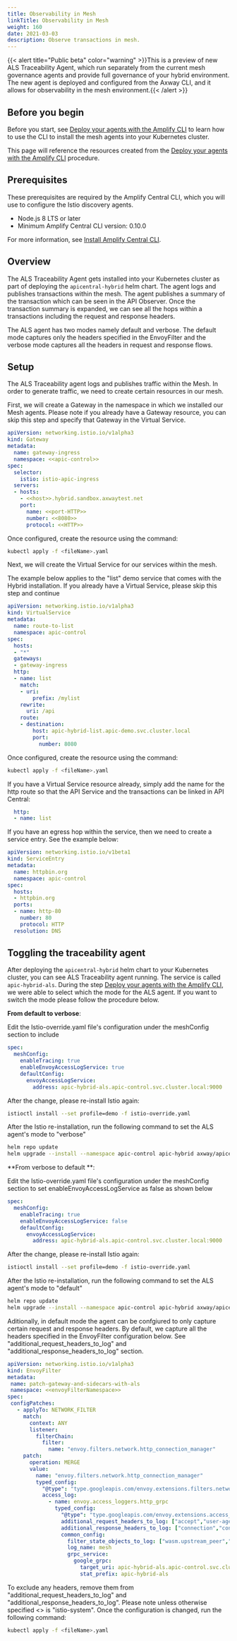 ```yaml
---
title: Observability in Mesh
linkTitle: Observability in Mesh
weight: 160
date: 2021-03-03
description: Observe transactions in mesh.
---
```

{{< alert title="Public beta" color="warning" >}}This is a preview of new ALS Traceability Agent, which run separately from the current mesh governance agents and provide full governance of your hybrid environment. The new agent is deployed and configured from the Axway CLI, and it allows for observability in the mesh environment.{{< /alert >}}

## Before you begin

Before you start, see [Deploy your agents with the Amplify CLI](/docs/central/mesh_management/deploy-your-agents-with-the-amplify-cli) to learn how to use the CLI to install the mesh agents into your Kubernetes cluster.

This page will reference the resources created from the [Deploy your agents with the Amplify CLI](/docs/central/mesh_management/deploy-your-agents-with-the-amplify-cli) procedure.

## Prerequisites

These prerequisites are required by the Amplify Central CLI, which you will use to configure the Istio discovery agents.

* Node.js 8 LTS or later
* Minimum Amplify Central CLI version: 0.10.0

For more information, see [Install Amplify Central CLI](/docs/central/cli_central/cli_install/index.html).

## Overview

The ALS Traceability Agent gets installed into your Kubernetes cluster as part of deploying the `apicentral-hybrid` helm chart. The agent logs and publishes transactions within the mesh. 
The agent publishes a summary of the transaction which can be seen in the API Observer. Once the transaction summary is expanded, we can see all the hops within a transactions including the request and response headers.

The ALS agent has two modes namely default and verbose. The default mode captures only the headers specified in the EnvoyFilter and the verbose mode captures all the headers in request and response flows. 

## Setup 

The ALS Traceability agent logs and publishes traffic within the Mesh. In order to generate traffic, we need to create certain resources in our mesh. 

First, we will create a Gateway in the namespace in which we installed our Mesh agents. Please note if you already have a Gateway resource, you can skip this step and specify that Gateway in the Virtual Service.  

```yaml
apiVersion: networking.istio.io/v1alpha3
kind: Gateway
metadata:
  name: gateway-ingress
  namespace: <<apic-control>>
spec:
  selector:
    istio: istio-apic-ingress
  servers:
  - hosts:
    - <<host>>.hybrid.sandbox.axwaytest.net
    port:
      name: <<port-HTTP>>
      number: <<8080>>
      protocol: <<HTTP>>
 ```
 
Once configured, create the resource using the command:

 ```bash
 kubectl apply -f <fileName>.yaml
 ```

Next, we will create the Virtual Service for our services within the mesh. 

The example below applies to the "list" demo service that comes with the Hybrid installation. If you already have a Virtual Service, please skip this step and continue

```yaml
apiVersion: networking.istio.io/v1alpha3
kind: VirtualService
metadata:
  name: route-to-list
  namespace: apic-control
spec:
  hosts:
  - "*"
  gateways:
  - gateway-ingress
  http:
  - name: list
    match:
    - uri:
        prefix: /mylist
    rewrite:
      uri: /api
    route:
    - destination:
        host: apic-hybrid-list.apic-demo.svc.cluster.local
        port:
          number: 8080
 ```
 
Once configured, create the resource using the command:

 ```bash
 kubectl apply -f <fileName>.yaml
 ```

If you have a Virtual Service resource already, simply add the name for the http route so that the API Service and the transactions can be linked in API Central:

```yaml
  http:
  - name: list 
```

If you have an egress hop within the service, then we need to create a service entry. See the example below:

```yaml
apiVersion: networking.istio.io/v1beta1
kind: ServiceEntry
metadata:
  name: httpbin.org
  namespace: apic-control
spec:
  hosts:
  - httpbin.org
  ports:
  - name: http-80
    number: 80
    protocol: HTTP
  resolution: DNS
```

## Toggling the traceability agent

After deploying the `apicentral-hybrid` helm chart to your Kubernetes cluster, you can see ALS Traceability agent running. The service is called `apic-hybrid-als`. During the step [Deploy your agents with the Amplify CLI](/docs/central/mesh_management/deploy-your-agents-with-the-amplify-cli), we were able to select which the mode for the ALS agent. If you want to switch the mode please follow the procedure below. 

**From default to verbose**:

Edit the Istio-override.yaml file's configuration under the meshConfig section to include 
```yaml
spec:
  meshConfig:
    enableTracing: true
    enableEnvoyAccessLogService: true
    defaultConfig:
      envoyAccessLogService:
        address: apic-hybrid-als.apic-control.svc.cluster.local:9000
 ```

After the change, please re-install Istio again:
 
 ```bash
 istioctl install --set profile=demo -f istio-override.yaml
 ```
 After the Istio re-installation, run the following command to set the ALS agent's mode to "verbose"
 
  ```bash
helm repo update
helm upgrade --install --namespace apic-control apic-hybrid axway/apicentral-hybrid -f hybrid-override.yaml --set als.mode="verbose"
 ```
 
 **From verbose to default **:
 
 Edit the Istio-override.yaml file's configuration under the meshConfig section to set enableEnvoyAccessLogService as false as shown below
 
```yaml
spec:
  meshConfig:
    enableTracing: true
    enableEnvoyAccessLogService: false
    defaultConfig:
      envoyAccessLogService:
        address: apic-hybrid-als.apic-control.svc.cluster.local:9000
 ```
 
 After the change, please re-install Istio again:
 
 ```bash
 istioctl install --set profile=demo -f istio-override.yaml
 ```
 
 After the Istio re-installation, run the following command to set the ALS agent's mode to "default"
 
  ```bash
helm repo update
helm upgrade --install --namespace apic-control apic-hybrid axway/apicentral-hybrid -f hybrid-override.yaml --set als.mode="default"
 ```
 
 Aditionally, in default mode the agent can be confgiured to only capture certain request and response headers. By default, we capture all the headers specified in the EnvoyFilter configuration below. See "additional_request_headers_to_log" and "additional_response_headers_to_log" section. 
 
 ```yaml
 apiVersion: networking.istio.io/v1alpha3
kind: EnvoyFilter
metadata:
  name: patch-gateway-and-sidecars-with-als
  namespace: <<envoyFilterNamespace>>
spec:
  configPatches:
    - applyTo: NETWORK_FILTER
      match:
        context: ANY
        listener:
          filterChain:
            filter:
              name: "envoy.filters.network.http_connection_manager"
      patch:
        operation: MERGE
        value:
          name: "envoy.filters.network.http_connection_manager"
          typed_config:
            "@type": "type.googleapis.com/envoy.extensions.filters.network.http_connection_manager.v3.HttpConnectionManager"
            access_log:
              - name: envoy.access_loggers.http_grpc
                typed_config:
                  "@type": "type.googleapis.com/envoy.extensions.access_loggers.grpc.v3.HttpGrpcAccessLogConfig"
                  additional_request_headers_to_log: ["accept","user-agent","x-envoy-decorator-operation","x-envoy-external-address","x-forwarded-client-cert","x-forwarded-for","x-forwarded-proto","x-request-id","x-b3-parentspanid","x-b3-spanid","x-istio-attributes"]
                  additional_response_headers_to_log: ["connection","content-length","content-md5","content-type","date","etag","date","request-id","response-time","server","start-time","vary"]
                  common_config:
                    filter_state_objects_to_log: ["wasm.upstream_peer","wasm.upstream_peer_id","wasm.downstream_peer","wasm.downstream_peer_id"]
                    log_name: mesh
                    grpc_service:
                      google_grpc:
                        target_uri: apic-hybrid-als.apic-control.svc.cluster.local:9000
                        stat_prefix: apic-hybrid-als
 ```
 
 To exclude any headers, remove them from "additional_request_headers_to_log" and "additional_response_headers_to_log". Please note unless otherwise specified <<envoyFilterNamespace>> is "istio-system". Once the configuration is changed, run the following command:
 
  ```bash
 kubectl apply -f <fileName>.yaml
 ```
